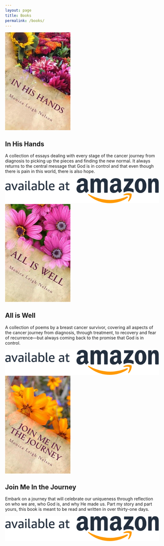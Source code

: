 ```yaml
---
layout: page
title: Books
permalink: /books/
---
```



<div class="card">
  <img class="card-image" src="/assets/his-hands-cover.jpg" alt="In His Hands cover">
  <div class="amazon-wrapper">
  <div class="card-text">
    <h2>In His Hands</h2>
    <p>
    A collection of essays dealing with every stage of the cancer journey from diagnosis to picking up the pieces and finding the new normal.
    It always returns to the central message that God is in control and that even though there is pain in this world, there is also hope.
    </p>
  </div>
  <a class="amazon-link" href="http://a.co/0WGJFxg" >
  <img class="amazon-img" src="/assets/available_at_amazon_en_horizontal.png" alt="Available at amazon">
  </a>
  </div>
</div> 

<div class="card">
  <img class="card-image" src="/assets/all-well-cover.jpg" alt="All is Well cover">
  <div class="amazon-wrapper">
  <div class="card-text">
    <h2>All is Well</h2>
    <p>
    A collection of poems by a breast cancer survivor, covering all aspects of the cancer journey from diagnosis, through treatment, to recovery and fear of recurrence&mdash;but always coming back to the promise that God is in control.
    </p>
  </div>
  <a class="amazon-link" href="http://a.co/1pchw11" >
  <img class="amazon-img" src="/assets/available_at_amazon_en_horizontal.png" alt="Available at amazon">
  </a>
  </div>
</div> 

<div class="card">
  <img class="card-image" src="/assets/journey-cover.jpg" alt="Join Me in the Journey cover">
  <div class="amazon-wrapper">
  <div class="card-text">
  <h2>Join Me In the Journey</h2>
  <p>
    Embark on a journey that will celebrate our uniqueness through reflection on who we are, who God is, and why He made us.
    Part my story and part yours, this book is meant to be read and written in over thirty-one days.
  </p>
  </div>
  <a class="amazon-link" href="http://a.co/i295XGb">
  <img class="amazon-img" src="/assets/available_at_amazon_en_horizontal.png" alt="Available at amazon">
  </a>
  </div>
</div> 

